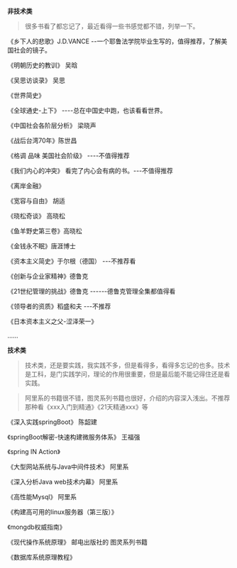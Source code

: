 


**非技术类**

>很多书看了都忘记了，最近看得一些书感觉都不错，列举一下。

 《乡下人的悲歌》J.D.VANCE  --一个耶鲁法学院毕业生写的，值得推荐，了解美国社会的镜子。

《明朝历史的教训》 吴晗

《吴思访谈录》 吴思

《世界简史》

《全球通史-上下》 ----总在中国史中跑，也该看看世界。

《中国社会各阶层分析》 梁晓声

《战后台湾70年》陈世昌

《格调 品味 美国社会阶级》     ----不值得推荐

《我们内心的冲突》  看完了内心会有病的书。---不值得推荐

《离岸金融》

《宽容与自由》 胡适

 《晓松奇谈》 高晓松

 《鱼羊野史第三卷》高晓松

《金钱永不眠》唐涯博士

《资本主义简史》于尔根（德国）        ---不推荐看

《创新与企业家精神》德鲁克

《21世纪管理的挑战》德鲁克   ------德鲁克管理全集都值得看

《领导者的资质》稻盛和夫            ---不推荐

《日本资本主义之父-涩泽荣一》

……



**技术类**

>技术类，还是要实践，我实践不多，但是看得多，看得多忘记的也多。技术是工科，是门实践学问，理论的作用很重要，但是最后能不能记得住还是看实践。

>阿里系的书籍很不错，图灵系列书籍也很好，介绍的内容深入浅出。不推荐那种看《xxx入门到精通》《21天精通xxx》等

《深入实践springBoot》 陈韶建

《springBoot解密-快速构建微服务体系》 王福强

《spring IN Action》

《大型网站系统与Java中间件技术》 阿里系

《深入分析Java web技术内幕》 阿里系

《高性能Mysql》 阿里系

《构建高可用的linux服务器（第三版）》

《mongdb权威指南》

《现代操作系统原理》 邮电出版社的 图灵系列书籍

《数据库系统原理教程》






